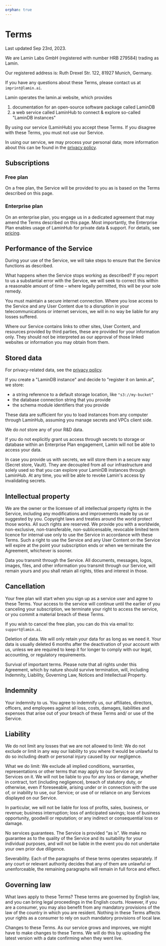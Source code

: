 ```yaml
---
orphan: true
---
```


# Terms

Last updated Sep 23rd, 2023.

We are Lamin Labs GmbH (registered with number HRB 279584) trading as Lamin.

Our registered address is:
Ruth Drexel Str. 122,
81927 Munich,
Germany.

If you have any questions about these Terms, please contact us at `imprint@lamin.ai`.

Lamin operates the lamin.ai website, which provides

1. documentation for an open-source software package called LaminDB
2. a web service called LaminHub to connect & explore so-called "LaminDB instances"

By using our service (LaminHub) you accept these Terms. If you disagree with these Terms, you must not use our Service.

In using our service, we may process your personal data; more information about this can be found in the [privacy policy](/legal/privacy-policy).

## Subscriptions

### Free plan

On a free plan, the Service will be provided to you as is based on the Terms described on this page.

### Enterprise plan

On an enterprise plan, you engage us in a dedicated agreement that may amend the Terms described on this page. Most importantly, the Enterprise Plan enables usage of LaminHub for private data & support. For details, see [pricing](https://lamin.ai/pricing).

## Performance of the Service

During your use of the Service, we will take steps to ensure that the Service functions as described.

What happens when the Service stops working as described? If you report to us a substantial error with the Service, we will seek to correct this within a reasonable amount of time – where legally permitted, this will be your sole remedy.

You must maintain a secure internet connection. Where you lose access to the Service and any User Content due to a disruption in your telecommunications or internet services, we will in no way be liable for any losses suffered.

Where our Service contains links to other sites, User Content, and resources provided by third parties, these are provided for your information only. They should not be interpreted as our approval of those linked websites or information you may obtain from them.

## Stored data

For privacy-related data, see the [privacy policy](/legal/privacy-policy).

If you create a "LaminDB instance" and decide to "register it on lamin.ai", we store:

- a string reference to a default storage location, like `"s3://my-bucket"`
- the database connection string that you provide
- the schema module identifiers that you provide

These data are sufficient for you to load instances from any computer through LaminHub, assuming you manage secrets and VPCs client side.

We do _not_ store any of your R&D data.

If you do not explicitly grant us access through secrets to storage or database within an Enterprise Plan engagement, Lamin will not be able to access your data.

In case you provide us with secrets, we will store them in a secure way (Secret store, Vault). They are decoupled from all our infrastructure and solely used so that you can explore your LaminDB instances through LaminHub. At any time, you will be able to revoke Lamin's access by invalidating secrets.

## Intellectual property

We are the owner or the licensee of all intellectual property rights in the Service, including any modifications and improvements made by us or suggested by you. Copyright laws and treaties around the world protect those works. All such rights are reserved. We provide you with a worldwide, non-exclusive, non-transferable, non-sublicensable, revocable limited term licence for internal use only to use the Service in accordance with these Terms. Such a right to use the Service and any User Content on the Service will expire at the point your subscription ends or when we terminate the Agreement, whichever is sooner.

Data you transmit through the Service. All documents, messages, logos, images, files, and other information you transmit through our Service, will remain yours and you shall retain all rights, titles and interest in those.

## Cancellation

Your free plan will start when you sign up as a service user and agree to these Terms. Your access to the service will continue until the earlier of you canceling your subscription, we terminate your right to access the service, or you commit a material breach of these Terms.

If you wish to cancel the free plan, you can do this via email to: `support@lamin.ai`.

Deletion of data. We will only retain your data for as long as we need it. Your data is usually deleted 6 months after the deactivation of your account with us, unless we are required to keep it for longer to comply with our legal, accounting, or regulatory requirements.

Survival of important terms. Please note that all rights under this Agreement, which by nature should survive termination, will, including Indemnity, Liability, Governing Law, Notices and Intellectual Property.

## Indemnity

Your indemnity to us. You agree to indemnify us, our affiliates, directors, officers, and employees against all loss, costs, damages, liabilities and expenses that arise out of your breach of these Terms and/ or use of the Service.

## Liability

We do not limit any losses that we are not allowed to limit: We do not exclude or limit in any way our liability to you where it would be unlawful to do so including death or personal injury caused by our negligence.

What we do limit: We exclude all implied conditions, warranties, representations or other terms that may apply to our Service or any Services on it. We will not be liable to you for any loss or damage, whether in contract, tort (including negligence), breach of statutory duty, or otherwise, even if foreseeable, arising under or in connection with the use of, or inability to use, our Service; or use of or reliance on any Services displayed on our Service.

In particular, we will not be liable for loss of profits, sales, business, or revenue; business interruption; loss of anticipated savings; loss of business opportunity, goodwill or reputation; or any indirect or consequential loss or damage.

No services guarantees. The Service is provided “as is”. We make no guarantee as to the quality of the Service and its suitability for your individual purposes, and will not be liable in the event you do not undertake your own prior due diligence.

Severability. Each of the paragraphs of these terms operates separately. If any court or relevant authority decides that any of them are unlawful or unenforceable, the remaining paragraphs will remain in full force and effect.

## Governing law

What laws apply to these Terms? These terms are governed by English law, and you can bring legal proceedings in the English courts.
However, if you are a consumer, you may also benefit from any mandatory provisions of the law of the country in which you are resident. Nothing in these Terms affects your rights as a consumer to rely on such mandatory provisions of local law.

Changes to these Terms. As our service grows and improves, we might have to make changes to these Terms. We will do this by uploading the latest version with a date confirming when they went live.
